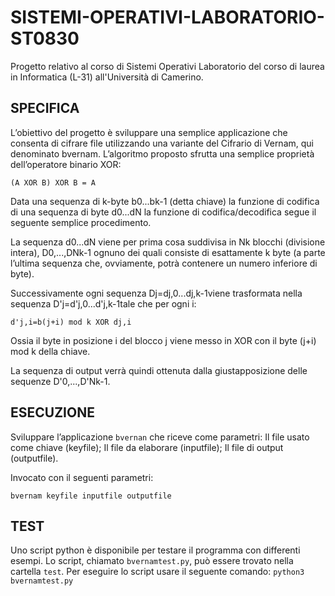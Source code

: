 # SISTEMI-OPERATIVI-LABORATORIO-ST0830
Progetto relativo al corso di Sistemi Operativi Laboratorio del corso di laurea in Informatica (L-31) all'Università di Camerino.
## SPECIFICA
L’obiettivo del progetto è sviluppare una semplice applicazione che consenta di cifrare file utilizzando una variante del Cifrario di Vernam, qui denominato bvernam. L’algoritmo proposto sfrutta una semplice proprietà dell’operatore binario XOR:

`(A XOR B) XOR B = A`

Data una sequenza di k-byte b0...bk-1 (detta chiave) la funzione di codifica di una sequenza di byte d0...dN la funzione di codifica/decodifica segue il seguente semplice procedimento. 

La sequenza d0...dN  viene per prima cosa suddivisa in Nk blocchi (divisione intera), D0,...,DNk-1 ognuno dei quali consiste di esattamente k byte (a parte l’ultima sequenza che, ovviamente, potrà contenere un numero inferiore di byte).

Successivamente ogni sequenza Dj=dj,0...dj,k-1viene trasformata nella sequenza D'j=d'j,0...d'j,k-1tale che per ogni i:

`d'j,i=b(j+i) mod k XOR dj,i`

Ossia il byte in posizione i del blocco j viene messo in XOR con il byte (j+i) mod k della chiave.

La sequenza di output verrà quindi ottenuta dalla giustapposizione delle sequenze D'0,...,D'Nk-1.
## ESECUZIONE
Sviluppare l’applicazione `bvernan` che riceve come parametri:
Il file usato come chiave (keyfile);
Il file da elaborare (inputfile);
Il file di output (outputfile).

Invocato con il seguenti parametri:

`bvernam keyfile inputfile outputfile`
## TEST
Uno script python è disponibile per testare il programma con differenti esempi. Lo script, chiamato `bvernamtest.py`, può essere trovato nella cartella `test`.
Per eseguire lo script usare il seguente comando:
`python3 bvernamtest.py`
